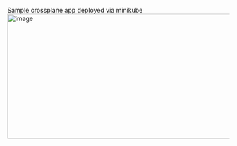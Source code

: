 Sample crossplane app deployed via minikube
<img width="1082" height="283" alt="image" src="https://github.com/user-attachments/assets/0600b54c-07d8-4292-879a-65fd3bf8e9dc" />
